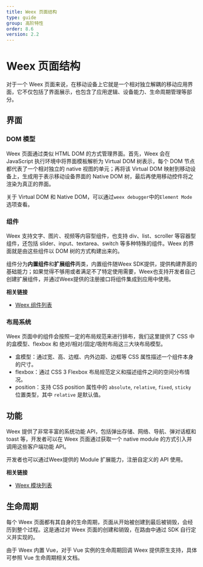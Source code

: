 ```yaml
---
title: Weex 页面结构
type: guide
group: 高阶特性
order: 8.6
version: 2.2
---
```


# Weex 页面结构

对于一个 Weex 页面来说，在移动设备上它就是一个相对独立解耦的移动应用界面，它不仅包括了界面展示，也包含了应用逻辑、设备能力、生命周期管理等部分。

## 界面

### DOM 模型

Weex 页面通过类似 HTML DOM 的方式管理界面。首先，Weex 会在 JavaScript 执行环境中将界面模板解析为 Virtual DOM 树表示，每个 DOM 节点都代表了一个相对独立的 native 视图的单元；再将该 Virtual DOM 映射到移动设备上，生成用于表示移动设备界面的 Native DOM 树，最后再使用移动控件将之渲染为真正的界面。

关于 Virtual DOM 和 Native DOM，可以通过`weex debugger`中的`Element Mode`选项查看。

### 组件

Weex 支持文字、图片、视频等内容型组件，也支持 div、list、scroller 等容器型组件，还包括 slider、input、textarea、switch 等多种特殊的组件。Weex 的界面就是由这些组件以 DOM 树的方式构建出来的。

组件分为**内置组件**和**扩展组件**两类，内置组件随Weex SDK提供，提供构建界面的基础能力；如果觉得不够用或者满足不了特定使用需要，Weex也支持开发者自己创建扩展组件，并通过Weex提供的注册接口将组件集成到应用中使用。

**相关链接**

* [Weex 组件列表](../../references/components/index.html)

### 布局系统

Weex 页面中的组件会按照一定的布局规范来进行排布，我们这里提供了 CSS 中的盒模型、flexbox 和 绝对/相对/固定/吸附布局这三大块布局模型。

* 盒模型：通过宽、高、边框、内外边距、边框等 CSS 属性描述一个组件本身的尺寸。
* flexbox：通过 CSS 3 Flexbox 布局规范定义和描述组件之间的空间分布情况。
* position：支持 CSS position 属性中的 `absolute`, `relative`, `fixed`, `sticky` 位置类型，其中 `relative` 是默认值。

## 功能

Weex 提供了非常丰富的系统功能 API，包括弹出存储、网络、导航、弹对话框和 toast 等，开发者可以在 Weex 页面通过获取一个 native module 的方式引入并调用这些客户端功能 API。

开发者也可以通过Weex提供的 Module 扩展能力，注册自定义的 API 使用。

**相关链接**

* [Weex 模块列表](../../references/modules/index.html)

## 生命周期

每个 Weex 页面都有其自身的生命周期，页面从开始被创建到最后被销毁，会经历到整个过程。这是通过对 Weex 页面的创建和销毁，在路由中通过 SDK 自行定义并实现的。

由于 Weex 内置 Vue，对于 Vue 实例的生命周期回调 Weex 提供原生支持，具体可参照 Vue 生命周期相关文档。